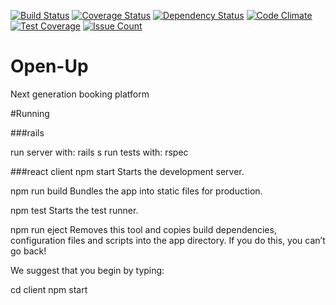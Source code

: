 [![Build Status](https://travis-ci.org/joejknowles/Open-Up.svg?branch=master)](https://travis-ci.org/joejknowles/Open-Up)
[![Coverage Status](https://coveralls.io/repos/github/joejknowles/Open-Up/badge.svg?branch=master)](https://coveralls.io/github/joejknowles/Open-Up?branch=master)
[![Dependency Status](https://gemnasium.com/badges/github.com/joejknowles/Open-Up.svg)](https://gemnasium.com/github.com/joejknowles/Open-Up)
[![Code Climate](https://codeclimate.com/github/joejknowles/Open-Up/badges/gpa.svg)](https://codeclimate.com/github/joejknowles/Open-Up)
[![Test Coverage](https://codeclimate.com/github/joejknowles/Open-Up/badges/coverage.svg)](https://codeclimate.com/github/joejknowles/Open-Up/coverage)
[![Issue Count](https://codeclimate.com/github/joejknowles/Open-Up/badges/issue_count.svg)](https://codeclimate.com/github/joejknowles/Open-Up)

# Open-Up
Next generation booking platform

#Running

###rails

run server with: rails s
run tests with: rspec

###react client
npm start
    Starts the development server.

  npm run build
    Bundles the app into static files for production.

  npm test
    Starts the test runner.

  npm run eject
    Removes this tool and copies build dependencies, configuration files
    and scripts into the app directory. If you do this, you can’t go back!

We suggest that you begin by typing:

  cd client
  npm start
